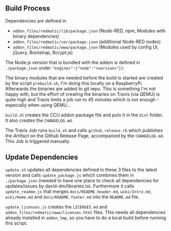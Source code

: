## Build Process

Dependencies are defined in

* `addon_files/redmatic/lib/package.json` (Node-RED, npm, Modules with binary dependencies)
* `addon_files/redmatic/var/package.json` (additional Node-RED nodes)
* `addon_files/redmatic/www/package.json` (Modules used by config UI, jQuery, Bootstrap, Bcrypt.js)

The Node.js version that is bundled with the addon is defined in `./package.json` under 
`"engines":{"node":"<version>"}}`.

The binary modules that are needed before the build is started are created by the script `prebuild.sh`, I'm doing this
locally on a RaspberryPi. Afterwards the binaries are added to git repo. This is something I'm not happy with, but the
effort of creating the binaries on Travis (via QEMU) is quite high and Travis limits a job run to 45 minutes which is
not enough - especially when using QEMU...

`build.sh` creates the CCU addon package file and puts it in the `dist` folder. It also creates the `CHANGELOG.md`.

The Travis Job runs `build.sh` and calls `github_release.rb` which publishes the Artifact on the Github Release Page, 
accompanied by the `CHANGELOG.md`. This Job is triggered manually.


## Update Dependencies

`update.sh` updates all dependencies defined in these 3 files to the latest version and calls `update_package.js`
which combines them in `./package.json` (needed to have one place to check all dependencies for updates/issues by 
david-dm/libraries.io). Furthermore it calls `update_readme.js` that merges `docs/README.header.md`, `wiki/Intro.md`, 
`wiki/Home.md` and `docs/README.footer.md` into the `README.md` file.

`update_licenses.js` creates the `LICENSES.md` and `addon_files/redmatic/www/licenses.html` files. This needs all
dependencies already installed in `addon_tmp`, so you have to do a local build before running this script.
